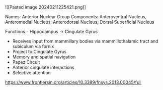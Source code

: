 
![[Pasted image 20240211225421.png]]

Names: Anterior Nuclear Group
Components: Anteroventral Nucleus, Anteromedial Nucleus, Anterodorsal Nucleus, Dorsal Superficial Nucleus

Functions - Hippocampus -> Cingulate Gyrus
- Receives input from mammillary bodies via mammillothalamic tract and subiculum via fornix
- Project to Cingulate Gyrus
- Memory and spatial navigation
- Papez Circuit
- Anterior cingulate interactions
- Selective attention

https://www.frontiersin.org/articles/10.3389/fnsys.2013.00045/full